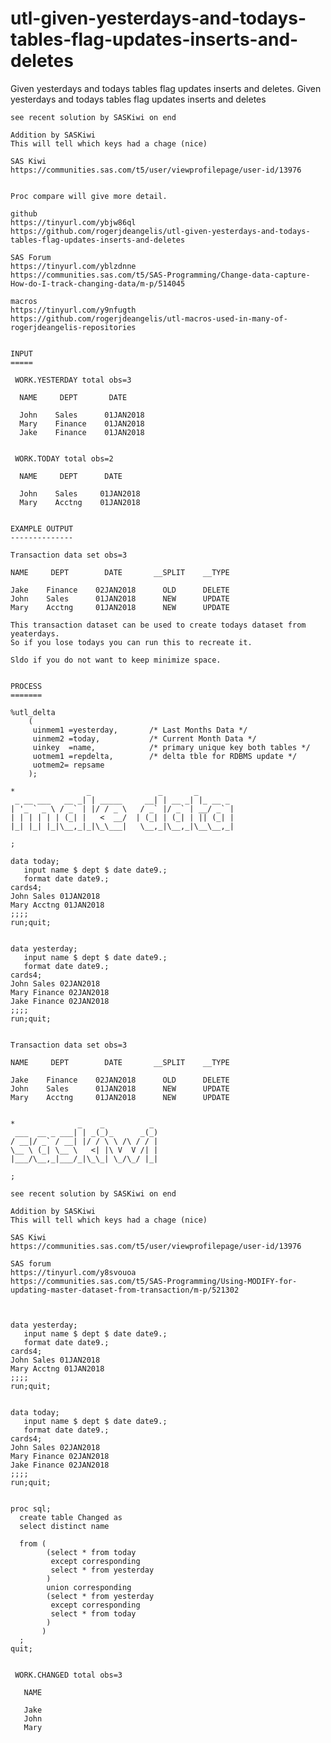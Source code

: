 # utl-given-yesterdays-and-todays-tables-flag-updates-inserts-and-deletes
Given yesterdays and todays tables flag updates inserts and deletes.
    Given yesterdays and todays tables flag updates inserts and deletes
       
    see recent solution by SASKiwi on end                                                                                           
                                                                                                                                    
    Addition by SASKiwi                                                                                                             
    This will tell which keys had a chage (nice)                                                                                    
                                                                                                                                    
    SAS Kiwi                                                                                                                        
    https://communities.sas.com/t5/user/viewprofilepage/user-id/13976                                                               
                                                                    

    Proc compare will give more detail.

    github
    https://tinyurl.com/ybjw86ql
    https://github.com/rogerjdeangelis/utl-given-yesterdays-and-todays-tables-flag-updates-inserts-and-deletes

    SAS Forum
    https://tinyurl.com/yblzdnne
    https://communities.sas.com/t5/SAS-Programming/Change-data-capture-How-do-I-track-changing-data/m-p/514045

    macros
    https://tinyurl.com/y9nfugth
    https://github.com/rogerjdeangelis/utl-macros-used-in-many-of-rogerjdeangelis-repositories


    INPUT
    =====

     WORK.YESTERDAY total obs=3

      NAME     DEPT       DATE

      John    Sales      01JAN2018
      Mary    Finance    01JAN2018
      Jake    Finance    01JAN2018


     WORK.TODAY total obs=2

      NAME     DEPT      DATE

      John    Sales     01JAN2018
      Mary    Acctng    01JAN2018


    EXAMPLE OUTPUT
    --------------

    Transaction data set obs=3

    NAME     DEPT        DATE       __SPLIT    __TYPE

    Jake    Finance    02JAN2018      OLD      DELETE
    John    Sales      01JAN2018      NEW      UPDATE
    Mary    Acctng     01JAN2018      NEW      UPDATE

    This transaction dataset can be used to create todays dataset from yeaterdays.
    So if you lose todays you can run this to recreate it.

    Sldo if you do not want to keep minimize space.


    PROCESS
    =======

    %utl_delta
        (
         uinmem1 =yesterday,       /* Last Months Data */
         uinmem2 =today,           /* Current Month Data */
         uinkey  =name,            /* primary unique key both tables */
         uotmem1 =repdelta,        /* delta tble for RDBMS update */
         uotmem2= repsame
        );

    *                _               _       _
     _ __ ___   __ _| | _____     __| | __ _| |_ __ _
    | '_ ` _ \ / _` | |/ / _ \   / _` |/ _` | __/ _` |
    | | | | | | (_| |   <  __/  | (_| | (_| | || (_| |
    |_| |_| |_|\__,_|_|\_\___|   \__,_|\__,_|\__\__,_|

    ;

    data today;
       input name $ dept $ date date9.;
       format date date9.;
    cards4;
    John Sales 01JAN2018
    Mary Acctng 01JAN2018
    ;;;;
    run;quit;


    data yesterday;
       input name $ dept $ date date9.;
       format date date9.;
    cards4;
    John Sales 02JAN2018
    Mary Finance 02JAN2018
    Jake Finance 02JAN2018
    ;;;;
    run;quit;


    Transaction data set obs=3

    NAME     DEPT        DATE       __SPLIT    __TYPE

    Jake    Finance    02JAN2018      OLD      DELETE
    John    Sales      01JAN2018      NEW      UPDATE
    Mary    Acctng     01JAN2018      NEW      UPDATE


    *              _    _          _                                                                                                
     ___  __ _ ___| | _(_)_      _(_)                                                                                               
    / __|/ _` / __| |/ / \ \ /\ / / |                                                                                               
    \__ \ (_| \__ \   <| |\ V  V /| |                                                                                               
    |___/\__,_|___/_|\_\_| \_/\_/ |_|                                                                                               
                                                                                                                                    
    ;                                                                                                                               
                                                                                                                                    
    see recent solution by SASKiwi on end                                                                                           
                                                                                                                                    
    Addition by SASKiwi                                                                                                             
    This will tell which keys had a chage (nice)                                                                                    
                                                                                                                                    
    SAS Kiwi                                                                                                                        
    https://communities.sas.com/t5/user/viewprofilepage/user-id/13976                                                               
                                                                                                                                    
    SAS forum                                                                                                                       
    https://tinyurl.com/y8svouoa                                                                                                    
    https://communities.sas.com/t5/SAS-Programming/Using-MODIFY-for-updating-master-dataset-from-transaction/m-p/521302             
                                                                                                                                    
                                                                                                                                    
                                                                                                                                    
    data yesterday;                                                                                                                 
       input name $ dept $ date date9.;                                                                                             
       format date date9.;                                                                                                          
    cards4;                                                                                                                         
    John Sales 01JAN2018                                                                                                            
    Mary Acctng 01JAN2018                                                                                                           
    ;;;;                                                                                                                            
    run;quit;                                                                                                                       
                                                                                                                                    
                                                                                                                                    
    data today;                                                                                                                     
       input name $ dept $ date date9.;                                                                                             
       format date date9.;                                                                                                          
    cards4;                                                                                                                         
    John Sales 02JAN2018                                                                                                            
    Mary Finance 02JAN2018                                                                                                          
    Jake Finance 02JAN2018                                                                                                          
    ;;;;                                                                                                                            
    run;quit;                                                                                                                       
                                                                                                                                    
                                                                                                                                    
    proc sql;                                                                                                                       
      create table Changed as                                                                                                       
      select distinct name                                                                                                          
                                                                                                                                    
      from (                                                                                                                        
            (select * from today                                                                                                    
             except corresponding                                                                                                   
             select * from yesterday                                                                                                
            )                                                                                                                       
            union corresponding                                                                                                     
            (select * from yesterday                                                                                                
             except corresponding                                                                                                   
             select * from today                                                                                                    
            )                                                                                                                       
           )                                                                                                                        
      ;                                                                                                                             
    quit;                                                                                                                           
                                                                                                                                    
                                                                                                                                    
     WORK.CHANGED total obs=3                                                                                                       
                                                                                                                                    
       NAME                                                                                                                         
                                                                                                                                    
       Jake                                                                                                                         
       John                                                                                                                         
       Mary                                                                                                                         
                                                                                                                                    
                                                                                                                                    
                                                                                                                                    
                                                                                                                                    

